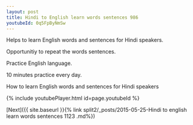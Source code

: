 ```yaml
---
layout: post
title: Hindi to English learn words sentences 986 
youtubeId: 0q5FpByNmSw
---
```

 
 
Helps to learn English words and sentences for Hindi speakers.

Opportunitiy to repeat the words sentences. 

Practice English language. 
 
10 minutes practice every day. 
 
How to learn English words and sentences for Hindi speakers 
 
{% include youtubePlayer.html id=page.youtubeId %}
 
 
[Next]({{ site.baseurl }}{% link  split2/_posts/2015-05-25-Hindi to english learn words sentences 1123 .md%})
 
